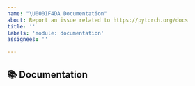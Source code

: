 ```yaml
---
name: "\U0001F4DA Documentation"
about: Report an issue related to https://pytorch.org/docs
title: ''
labels: 'module: documentation'
assignees: ''

---
```


## 📚 Documentation

<!-- A clear and concise description of what content in https://pytorch.org/docs is an issue. If this has to do with the general https://pytorch.org website, please file an issue at https://github.com/pytorch/pytorch.github.io/issues/new/choose instead. If this has to do with https://pytorch.org/tutorials, please file an issue at https://github.com/pytorch/tutorials/issues/new -->
